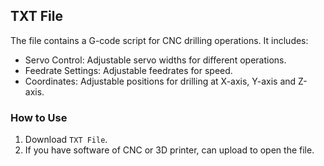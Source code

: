 ## TXT File ##
The file contains a G-code script for CNC drilling operations.
It includes:
- Servo Control: Adjustable servo widths for different operations.
- Feedrate Settings: Adjustable feedrates for speed.
- Coordinates: Adjustable positions for drilling at X-axis, Y-axis and Z-axis.

### How to Use ##
1. Download `TXT File`.
2. If you have software of CNC or 3D printer, can upload to open the file.
